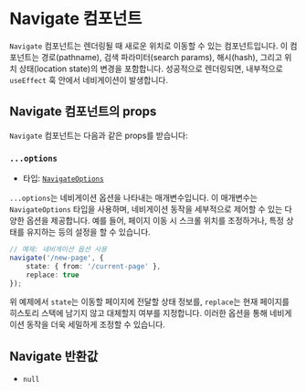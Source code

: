 # Navigate 컴포넌트

`Navigate` 컴포넌트는 렌더링될 때 새로운 위치로 이동할 수 있는 컴포넌트입니다. 이 컴포넌트는 경로(pathname), 검색 파라미터(search params), 해시(hash), 그리고 위치 상태(location state)의 변경을 포함합니다. 성공적으로 렌더링되면, 내부적으로 `useEffect` 훅 안에서 네비게이션이 발생합니다.


## Navigate 컴포넌트의 props

`Navigate` 컴포넌트는 다음과 같은 props를 받습니다:


### `...options`

- 타입: [`NavigateOptions`](./NavigateOptionsType.md)

`...options`는 네비게이션 옵션을 나타내는 매개변수입니다. 이 매개변수는 `NavigateOptions` 타입을 사용하며, 네비게이션 동작을 세부적으로 제어할 수 있는 다양한 옵션을 제공합니다. 예를 들어, 페이지 이동 시 스크롤 위치를 조정하거나, 특정 상태를 유지하는 등의 설정을 할 수 있습니다. 

```typescript
// 예제: 네비게이션 옵션 사용
navigate('/new-page', { 
    state: { from: '/current-page' },
    replace: true 
});
```

위 예제에서 `state`는 이동할 페이지에 전달할 상태 정보를, `replace`는 현재 페이지를 히스토리 스택에 남기지 않고 대체할지 여부를 지정합니다. 이러한 옵션을 통해 네비게이션 동작을 더욱 세밀하게 조정할 수 있습니다.


## Navigate 반환값

- `null`


